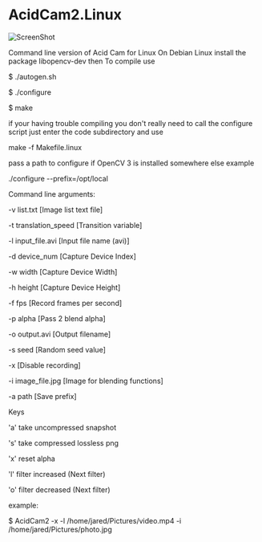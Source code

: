 # AcidCam2.Linux

![ScreenShot](http://lostsidedead.biz/acidcam/acidcam-linux.png "screenshot")


Command line version of Acid Cam for Linux
On Debian Linux install the package libopencv-dev
then
To compile use

$ ./autogen.sh

$ ./configure

$ make

if your having trouble compiling you don't really need
to call the configure script just enter the code subdirectory and use

make -f Makefile.linux


pass a path to configure if OpenCV 3 is installed somewhere else example

./configure --prefix=/opt/local

Command line arguments:

-v list.txt [Image list text file]

-t translation_speed [Transition variable]

-l input_file.avi [Input file name (avi)]

-d device_num [Capture Device Index]

-w width [Capture Device Width]

-h height [Capture Device Height]

-f fps [Record frames per second]

-p alpha [Pass 2 blend alpha]

-o output.avi [Output filename]

-s seed [Random seed value]

-x [Disable recording]

-i image_file.jpg [Image for blending functions]

-a path [Save prefix]

Keys

'a' take uncompressed snapshot 

's' take compressed lossless png

'x' reset alpha

'l' filter increased (Next filter)

'o' filter decreased (Next filter)


example:

$ AcidCam2 -x -l /home/jared/Pictures/video.mp4 -i /home/jared/Pictures/photo.jpg


